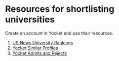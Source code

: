 # Resources for shortlisting universities

Create an account in Yocket and use their resources.

1. [US News University Rankings](https://www.usnews.com/best-graduate-schools/search)
2. [Yocket Similar Profiles](https://yocket.in/profiles/find/matching-profiles)
3. [Yocket Admits and Rejects](https://yocket.in/profiles/find/matching-admits-and-rejects)
